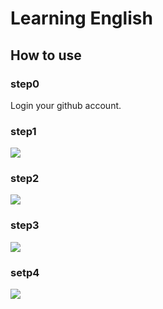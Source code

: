 # Learning English 

## How to use

### step0

 Login your github account. 

### step1

 ![](https://jituanlin.github.io/assets/img/step.jpg)

### step2

 ![](https://jituanlin.github.io/assets/img/step2.jpg)

### step3

 ![](https://jituanlin.github.io/assets/img/step3.jpg)

### setp4

 ![](https://jituanlin.github.io/assets/img/step4.jpg)